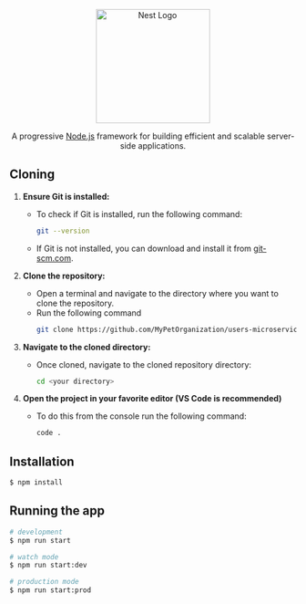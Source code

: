 <p align="center">
  <a href="http://nestjs.com/" target="blank"><img src="https://nestjs.com/img/logo-small.svg" width="200" alt="Nest Logo" /></a>
</p>

[circleci-image]: https://img.shields.io/circleci/build/github/nestjs/nest/master?token=abc123def456
[circleci-url]: https://circleci.com/gh/nestjs/nest

  <p align="center">A progressive <a href="http://nodejs.org" target="_blank">Node.js</a> framework for building efficient and scalable server-side applications.</p>
    <p align="center">


## Cloning

1. **Ensure Git is installed:**
   - To check if Git is installed, run the following command:
     ```bash
     git --version
     ```
   - If Git is not installed, you can download and install it from [git-scm.com](https://git-scm.com).

2. **Clone the repository:**
   - Open a terminal and navigate to the directory where you want to clone the repository.
   - Run the following command
     ```bash
     git clone https://github.com/MyPetOrganization/users-microservice.git
     ```
3. **Navigate to the cloned directory:**
    - Once cloned, navigate to the cloned repository directory:
      ```bash
      cd <your directory>
      ```
4. **Open the project in your favorite editor (VS Code is recommended)**
    - To do this from the console run the following command:
      ```bash
      code .
      ```

## Installation

```bash
$ npm install
```

## Running the app

```bash
# development
$ npm run start

# watch mode
$ npm run start:dev

# production mode
$ npm run start:prod
```
